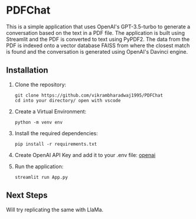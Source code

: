 # PDFChat
This is a simple application that uses OpenAI's GPT-3.5-turbo to generate a conversation based on the text in a PDF file. The application is built using Streamlit and the PDF is converted to text using PyPDF2. The data from the PDF is indexed onto a vector database FAISS from where the closest match is found and the conversation is generated using OpenAI's Davinci engine.

## Installation

1. Clone the repository:

   ```shell
   git clone https://github.com/vikrambharadwaj1995/PDFChat
   cd into your directory/ open with vscode
   ```
2. Create a Virtual Environment:
    ```shell
    python -m venv env
    ```
3. Install the required dependencies:

   ```shell
   pip install -r requirements.txt
   ```
4. Create OpenAI API Key and add it to your .env file:
   [openai](https://platform.openai.com/)
   
5. Run the application:

   ```shell
   streamlit run App.py
   ```

## Next Steps
Will try replicating the same with LlaMa.
